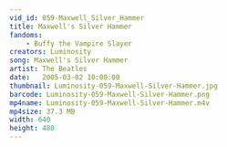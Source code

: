 ```yaml
---
vid_id: 059-Maxwell_Silver_Hammer
title: Maxwell's Silver Hammer
fandoms:
    - Buffy the Vampire Slayer
creators: Luminosity
song: Maxwell's Silver Hammer
artist: The Beatles
date:   2005-03-02 10:00:00
thumbnail: Luminosity-059-Maxwell-Silver-Hammer.jpg
barcode: Luminosity-059-Maxwell-Silver-Hammer.png
mp4name: Luminosity-059-Maxwell-Silver-Hammer.m4v
mp4size: 37.3 MB
width: 640
height: 480
---
```



  